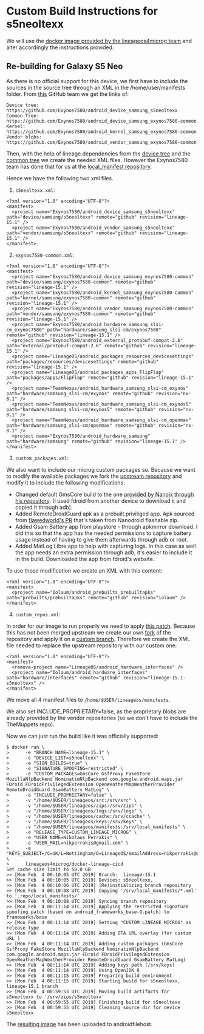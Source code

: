 # Custom Build Instructions for s5neoltexx

We will use the [docker image provided by the lineageos4microg team](https://github.com/lineageos4microg/docker-lineage-cicd) and alter accordingly the instructions provided.

## Re-building for Galaxy S5 Neo


As there is no official support for this device, we first have to include the sources in the source tree through an XML in the 
/home/user/manifests folder. From [this](https://github.com/Exynos7580/) GitHub team we get the links of:

    Device tree: https://github.com/Exynos7580/android_device_samsung_s5neoltexx
    Common Tree: https://github.com/Exynos7580/android_device_samsung_exynos7580-common
    Kernel: https://github.com/Exynos7580/android_kernel_samsung_exynos7580-common
    Vendor blobs: https://github.com/Exynos7580/android_vendor_samsung_exynos7580-common

Then, with the help of lineage.dependencies from the 
[device tree](https://github.com/Exynos7580/android_device_samsung_s5neoltexx/blob/lineage-15.1/lineage.dependencies)
and the [common tree](https://github.com/Exynos7580/android_device_samsung_exynos7580-common/blob/lineage-15.1/lineage.dependencies)
we create the needed XML files. However the Exynos7580 team has done that for us at the [local_manifest repository](https://github.com/Exynos7580/local_manifests).

Hence we have the following two xml files.

1. `s5neoltexx.xml`:

```
<?xml version="1.0" encoding="UTF-8"?>
<manifest>
  <project name="Exynos7580/android_device_samsung_s5neoltexx" path="device/samsung/s5neoltexx" remote="github" revision="lineage-15.1" />
  <project name="Exynos7580/android_vendor_samsung_s5neoltexx" path="vendor/samsung/s5neoltexx" remote="github" revision="lineage-15.1" />
</manifest>
```


2. `exynos7580-common.xml`:

```
<?xml version="1.0" encoding="UTF-8"?>
<manifest>
  <project name="Exynos7580/android_device_samsung_exynos7580-common" path="device/samsung/exynos7580-common" remote="github" revision="lineage-15.1" />
  <project name="Exynos7580/android_kernel_samsung_exynos7580-common" path="kernel/samsung/exynos7580-common" remote="github" revision="lineage-15.1" />
  <project name="Exynos7580/android_vendor_samsung_exynos7580-common" path="vendor/samsung/exynos7580-common" remote="github" revision="lineage-15.1" />
  <project name="Exynos7580/android_hardware_samsung_slsi-cm_exynos7580" path="hardware/samsung_slsi-cm/exynos7580" remote="github" revision="lineage-15.1" />
  <project name="Exynos7580/android_external_protobuf-compat-2.6" path="external/protobuf-compat-2.6" remote="github" revision="lineage-15.1" />
  <project name="LineageOS/android_packages_resources_devicesettings" path="packages/resources/devicesettings" remote="github" revision="lineage-15.1" />
  <project name="LineageOS/android_packages_apps_FlipFlap" path="packages/apps/FlipFlap" remote="github" revision="lineage-15.1" />
  <project name="TeamNexus/android_hardware_samsung_slsi-cm_exynos" path="hardware/samsung_slsi-cm/exynos" remote="github" revision="nx-8.1" />
  <project name="TeamNexus/android_hardware_samsung_slsi-cm_exynos5" path="hardware/samsung_slsi-cm/exynos5" remote="github" revision="nx-8.1" />
  <project name="TeamNexus/android_hardware_samsung_slsi-cm_openmax" path="hardware/samsung_slsi-cm/openmax" remote="github" revision="nx-8.1" />
  <project name="Exynos7580/android_hardware_samsung" path="hardware/samsung" remote="github" revision="lineage-15.1" />
</manifest>
```


3. `custom_packages.xml`:

We also want to include our microg custom packages so. Because we want to modify the available packages we fork the [upstream repository](https://github.com/lineageos4microg/android_prebuilts_prebuiltapks) and modify it to include the following modifications:

- Changed default GmsCore build to the one [provided by Nanolx through his repository](https://nanolx.org/fdroid/). (I used fdroid from another device to download it and copied it through adb).
- Added RemoteDroidGuard apk as a prebuilt priviliged app. Apk sourced from [flawedworld's PR](https://github.com/lineageos4microg/android_prebuilts_prebuiltapks/pull/9) that's taken from Nanodroid flashable zip.
- Added Gsam Battery app from playstore - through apkmirror download. I did this so that the app has the needed permissions to capture battery usage instead of having to give them afterwards through adb or root.
- Added MatLog Libre app to help with capturing logs. In this case as well the app needs an extra permission through adb, it's easier to include it in the build. Downloaded the app from fdroid's website.

To use those modification we create an XML with this content:

```
<?xml version="1.0" encoding="UTF-8"?>
<manifest>
  <project name="Iolaum/android_prebuilts_prebuiltapks" path="prebuilts/prebuiltapks" remote="github" revision="iolaum" />
</manifest>
```

4. `custom_repos.xml`:

In order for our image to run properly we need to apply [this patch](https://review.lineageos.org/#/c/LineageOS/android_hardware_interfaces/+/206140/).
Because this has not been merged upstream we create our own [fork](https://github.com/Iolaum/android_hardware_interfaces) of the repository and apply it
on a [custom branch](https://github.com/Iolaum/android_hardware_interfaces/tree/lineage-15.1-s5neoltexx). Therefore we create the XML file needed to replace the
upstream repository with our custom one:

```
<?xml version="1.0" encoding="UTF-8"?>
<manifest>
  <remove-project name="LineageOS/android_hardware_interfaces" />
  <project name="Iolaum/android_hardware_interfaces" path="hardware/interfaces" remote="github" revision="lineage-15.1-s5neoltexx" />
</manifest>
```


We move all 4 manifest files to `/home/$USER/lineageos/manifests`.

We also set INCLUDE_PROPRIETARY=false, as the proprietary blobs are already
provided by the vendor repositories (so we don't have to include the TheMuppets repo).


Now we can just run the build like it was officially supported:

```
$ docker run \
>      -e "BRANCH_NAME=lineage-15.1" \
>      -e "DEVICE_LIST=s5neoltexx" \
>      -e "SIGN_BUILDS=true" \
>      -e "SIGNATURE_SPOOFING=restricted" \
>      -e "CUSTOM_PACKAGES=GmsCore GsfProxy FakeStore MozillaNlpBackend NominatimNlpBackend com.google.android.maps.jar FDroid FDroidPrivilegedExtension OpenWeatherMapWeatherProvider RemoteDroidGuard GsamBattery MatLog" \
>      -e "INCLUDE_PROPRIETARY=false" \
>      -v "/home/$USER/lineageos/src:/srv/src" \
>      -v "/home/$USER/lineageos/zips:/srv/zips" \
>      -v "/home/$USER/lineageos/logs:/srv/logs" \
>      -v "/home/$USER/lineageos/cache:/srv/ccache" \
>      -v "/home/$USER/lineageos/keys:/srv/keys" \
>      -v "/home/$USER/lineageos/manifests:/srv/local_manifests" \
>      -e "RELEASE_TYPE=CUSTOM_LINEAGE_MICROG" \
>      -e "USER_NAME=Nikolaos Perrakis" \
>      -e "USER_MAIL=nikperrakis@gmail.com" \
>      -e "KEYS_SUBJECT=/C=UK/L=Nottingham/O=LineageOS/emailAddress=nikperrakis@gmail.com" \
>      lineageos4microg/docker-lineage-cicd
Set cache size limit to 50.0 GB
>> [Mon Feb  4 00:10:05 UTC 2019] Branch:  lineage-15.1
>> [Mon Feb  4 00:10:05 UTC 2019] Devices: s5neoltexx,
>> [Mon Feb  4 00:10:06 UTC 2019] (Re)initializing branch repository
>> [Mon Feb  4 00:10:08 UTC 2019] Copying '/srv/local_manifests/*.xml' to '.repo/local_manifests/'
>> [Mon Feb  4 00:10:08 UTC 2019] Syncing branch repository
>> [Mon Feb  4 00:11:14 UTC 2019] Applying the restricted signature spoofing patch (based on android_frameworks_base-O.patch) to frameworks/base
>> [Mon Feb  4 00:11:14 UTC 2019] Setting "CUSTOM_LINEAGE_MICROG" as release type
>> [Mon Feb  4 00:11:14 UTC 2019] Adding OTA URL overlay (for custom URL )
>> [Mon Feb  4 00:11:14 UTC 2019] Adding custom packages (GmsCore GsfProxy FakeStore MozillaNlpBackend NominatimNlpBackend com.google.android.maps.jar FDroid FDroidPrivilegedExtension OpenWeatherMapWeatherProvider RemoteDroidGuard GsamBattery MatLog)
>> [Mon Feb  4 00:11:14 UTC 2019] Adding keys path (/srv/keys)
>> [Mon Feb  4 00:11:14 UTC 2019] Using OpenJDK 8
>> [Mon Feb  4 00:11:15 UTC 2019] Preparing build environment
>> [Mon Feb  4 00:11:15 UTC 2019] Starting build for s5neoltexx, lineage-15.1 branch
>> [Mon Feb  4 00:59:53 UTC 2019] Moving build artifacts for s5neoltexx to '/srv/zips/s5neoltexx'
>> [Mon Feb  4 00:59:55 UTC 2019] Finishing build for s5neoltexx
>> [Mon Feb  4 00:59:55 UTC 2019] Cleaning source dir for device s5neoltexx
```

The [resulting image](https://www.androidfilehost.com/?fid=11410963190603915175) has been uploaded to androidfilehost.
